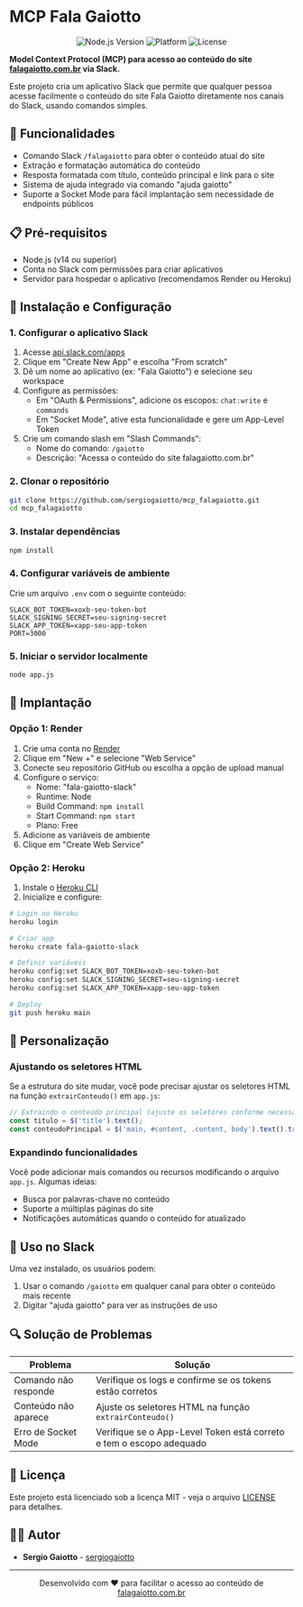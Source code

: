 # MCP Fala Gaiotto

<p align="center">
  <img src="https://img.shields.io/badge/node.js-v14+-green.svg" alt="Node.js Version">
  <img src="https://img.shields.io/badge/platform-slack-4A154B.svg" alt="Platform">
  <img src="https://img.shields.io/badge/license-MIT-blue.svg" alt="License">
</p>

**Model Context Protocol (MCP) para acesso ao conteúdo do site [falagaiotto.com.br](https://www.falagaiotto.com.br) via Slack.**

Este projeto cria um aplicativo Slack que permite que qualquer pessoa acesse facilmente o conteúdo do site Fala Gaiotto diretamente nos canais do Slack, usando comandos simples.

## 🚀 Funcionalidades

- Comando Slack `/falagaiotto` para obter o conteúdo atual do site
- Extração e formatação automática do conteúdo
- Resposta formatada com título, conteúdo principal e link para o site
- Sistema de ajuda integrado via comando "ajuda gaiotto"
- Suporte a Socket Mode para fácil implantação sem necessidade de endpoints públicos

## 📋 Pré-requisitos

- Node.js (v14 ou superior)
- Conta no Slack com permissões para criar aplicativos
- Servidor para hospedar o aplicativo (recomendamos Render ou Heroku)

## 🔧 Instalação e Configuração

### 1. Configurar o aplicativo Slack

1. Acesse [api.slack.com/apps](https://api.slack.com/apps)
2. Clique em "Create New App" e escolha "From scratch"
3. Dê um nome ao aplicativo (ex: "Fala Gaiotto") e selecione seu workspace
4. Configure as permissões:
   - Em "OAuth & Permissions", adicione os escopos: `chat:write` e `commands`
   - Em "Socket Mode", ative esta funcionalidade e gere um App-Level Token
5. Crie um comando slash em "Slash Commands":
   - Nome do comando: `/gaiotto`
   - Descrição: "Acessa o conteúdo do site falagaiotto.com.br"

### 2. Clonar o repositório

```bash
git clone https://github.com/sergiogaiotto/mcp_falagaiotto.git
cd mcp_falagaiotto
```

### 3. Instalar dependências

```bash
npm install
```

### 4. Configurar variáveis de ambiente

Crie um arquivo `.env` com o seguinte conteúdo:

```
SLACK_BOT_TOKEN=xoxb-seu-token-bot
SLACK_SIGNING_SECRET=seu-signing-secret
SLACK_APP_TOKEN=xapp-seu-app-token
PORT=3000
```

### 5. Iniciar o servidor localmente

```bash
node app.js
```

## 🚢 Implantação

### Opção 1: Render

1. Crie uma conta no [Render](https://render.com/)
2. Clique em "New +" e selecione "Web Service"
3. Conecte seu repositório GitHub ou escolha a opção de upload manual
4. Configure o serviço:
   - Nome: "fala-gaiotto-slack"
   - Runtime: Node
   - Build Command: `npm install`
   - Start Command: `npm start`
   - Plano: Free
5. Adicione as variáveis de ambiente
6. Clique em "Create Web Service"

### Opção 2: Heroku

1. Instale o [Heroku CLI](https://devcenter.heroku.com/articles/heroku-cli)
2. Inicialize e configure:

```bash
# Login no Heroku
heroku login

# Criar app
heroku create fala-gaiotto-slack

# Definir variáveis
heroku config:set SLACK_BOT_TOKEN=xoxb-seu-token-bot
heroku config:set SLACK_SIGNING_SECRET=seu-signing-secret
heroku config:set SLACK_APP_TOKEN=xapp-seu-app-token

# Deploy
git push heroku main
```

## 🧰 Personalização

### Ajustando os seletores HTML

Se a estrutura do site mudar, você pode precisar ajustar os seletores HTML na função `extrairConteudo()` em `app.js`:

```javascript
// Extraindo o conteúdo principal (ajuste os seletores conforme necessário)
const titulo = $('title').text();
const conteudoPrincipal = $('main, #content, .content, body').text().trim();
```

### Expandindo funcionalidades

Você pode adicionar mais comandos ou recursos modificando o arquivo `app.js`. Algumas ideias:

- Busca por palavras-chave no conteúdo
- Suporte a múltiplas páginas do site
- Notificações automáticas quando o conteúdo for atualizado

## 📝 Uso no Slack

Uma vez instalado, os usuários podem:

1. Usar o comando `/gaiotto` em qualquer canal para obter o conteúdo mais recente
2. Digitar "ajuda gaiotto" para ver as instruções de uso

## 🔍 Solução de Problemas

| Problema | Solução |
|----------|---------|
| Comando não responde | Verifique os logs e confirme se os tokens estão corretos |
| Conteúdo não aparece | Ajuste os seletores HTML na função `extrairConteudo()` |
| Erro de Socket Mode | Verifique se o App-Level Token está correto e tem o escopo adequado |

## 📄 Licença

Este projeto está licenciado sob a licença MIT - veja o arquivo [LICENSE](LICENSE) para detalhes.

## 👨‍💻 Autor

* **Sergio Gaiotto** - [sergiogaiotto](https://github.com/sergiogaiotto)

---

<p align="center">Desenvolvido com ❤️ para facilitar o acesso ao conteúdo de <a href="https://www.falagaiotto.com.br">falagaiotto.com.br</a></p>
